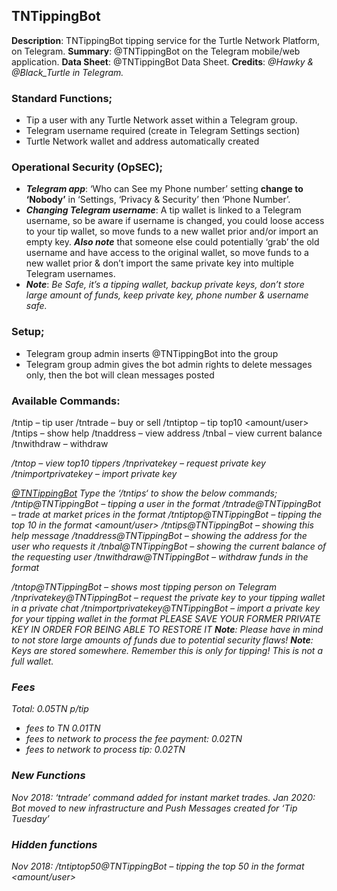 ## TNTippingBot

**Description**: TNTippingBot tipping service for the Turtle Network Platform, on Telegram.
**Summary**: @TNTippingBot on the Telegram mobile/web application.
**Data Sheet**: @TNTippingBot Data Sheet.
**Credits**: *@Hawky & @Black_Turtle in Telegram.*

### Standard Functions;
* Tip a user with any Turtle Network asset within a Telegram group.
* Telegram username required (create in Telegram Settings section)
* Turtle Network wallet and address automatically created

### Operational Security (OpSEC);

* ***Telegram app***: ‘Who can See my Phone number’ setting **change to ‘Nobody’** in ‘Settings, ‘Privacy & Security’ then ‘Phone Number’.
* ***Changing Telegram username***: A tip wallet is linked to a Telegram username, so be aware if username is changed, you could loose access to your tip wallet, so move funds to a new wallet prior and/or import an empty key. ***Also note*** that someone else could potentially ‘grab’ the old username and have access to the original wallet, so move funds to a new wallet prior & don’t import the same private key into multiple Telegram usernames.
* ***Note***: *Be Safe, it’s a tipping wallet, backup private keys, don’t store large amount of funds, keep private key, phone number & username safe.*

### Setup;
* Telegram group admin inserts @TNTippingBot into the group
* Telegram group admin gives the bot admin rights to delete messages only, then the bot will clean messages posted

### Available Commands:
/tntip – tip user <user> <amount> <token>
/tntrade – buy or sell <amount> <token>
/tntiptop – tip top10 <amount/user> <token>
/tntips – show help
/tnaddress – view address
/tnbal – view current balance
/tnwithdraw – withdraw <address> <amount> <token>
/tntop – view top10 tippers
/tnprivatekey – request private key
/tnimportprivatekey – import private key <private key>

[@TNTippingBot](https://t.me/TNTippingBot) Type the ‘/tntips‘ to show the below commands;
/tntip@TNTippingBot – tipping a user in the format <user> <amount> <token>
/tntrade@TNTippingBot – trade at market prices in the format <buy or sell> <amount> <token>
/tntiptop@TNTippingBot – tipping the top 10 in the format <amount/user> <token>
/tntips@TNTippingBot – showing this help message
/tnaddress@TNTippingBot – showing the address for the user who requests it
/tnbal@TNTippingBot – showing the current balance of the requesting user
/tnwithdraw@TNTippingBot – withdraw funds in the format <address> <amount> <token>
/tntop@TNTippingBot – shows most tipping person on Telegram
/tnprivatekey@TNTippingBot – request the private key to your tipping wallet in a private chat
/tnimportprivatekey@TNTippingBot – import a private key for your tipping wallet in the format <private key> PLEASE SAVE YOUR FORMER PRIVATE KEY IN ORDER FOR BEING ABLE TO RESTORE IT
**Note**: Please have in mind to not store large amounts of funds due to potential security flaws!
**Note**: Keys are stored somewhere. Remember this is only for tipping! This is not a full wallet.

### Fees
Total: 0.05TN p/tip
* fees to TN 0.01TN
* fees to network to process the fee payment: 0.02TN
* fees to network to process tip: 0.02TN

### New Functions
Nov 2018: ‘tntrade’ command added for instant market trades.
Jan 2020: Bot moved to new infrastructure and Push Messages created for ‘Tip Tuesday’

### Hidden functions
Nov 2018: /tntiptop50@TNTippingBot – tipping the top 50 in the format <amount/user> <token>